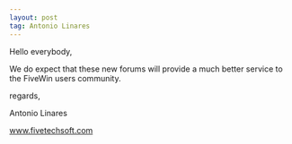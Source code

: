```yaml
---
layout: post
tag: Antonio Linares
---
```


Hello everybody,

We do expect that these new forums will provide a much better service to the FiveWin users community.

regards,

Antonio Linares
<!-- w --><a class="postlink" href="http://www.fivetechsoft.com">www.fivetechsoft.com</a><!-- w -->
